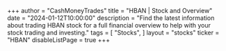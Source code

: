 +++
author = "CashMoneyTrades"
title = "HBAN | Stock and Overview"
date = "2024-01-12T10:00:00"
description = "Find the latest information about trading HBAN stock for a full financial overview to help with your stock trading and investing."
tags = [
   "Stocks",
]
layout = "stocks"
ticker = "HBAN"
disableListPage = true
+++
